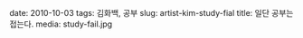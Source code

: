 ﻿date: 2010-10-03
tags: 김화백, 공부
slug: artist-kim-study-fial
title: 일단 공부는 접는다.
media: study-fail.jpg
